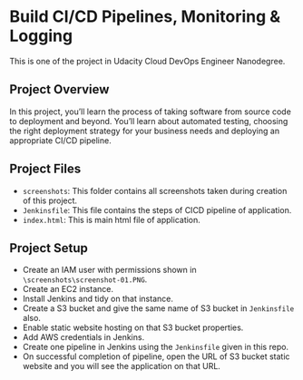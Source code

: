 # Build CI/CD Pipelines, Monitoring & Logging
This is one of the project in Udacity Cloud DevOps Engineer Nanodegree.

## Project Overview
In this project, you’ll learn the process of taking software from source code to deployment and beyond. You’ll learn about automated testing, choosing the right deployment strategy for your business needs and deploying an appropriate CI/CD pipeline.

## Project Files

- `screenshots`: This folder contains all screenshots taken during creation of this project.
- `Jenkinsfile`: This file contains the steps of CICD pipeline of application.
- `index.html`: This is main html file of application.

## Project Setup

- Create an IAM user with permissions shown in `\screenshots\screenshot-01.PNG`.
- Create an EC2 instance.
- Install Jenkins and tidy on that instance.
- Create a S3 bucket and give the same name of S3 bucket in `Jenkinsfile` also.
- Enable static website hosting on that S3 bucket properties.
- Add AWS credentials in Jenkins.
- Create one pipeline in Jenkins using the `Jenkinsfile` given in this repo.
- On successful completion of pipeline, open the URL of S3 bucket static website and you will see the application on that URL.
